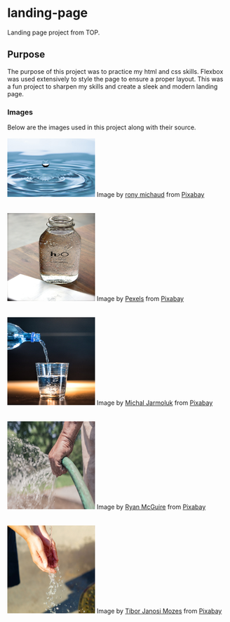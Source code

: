 # landing-page
Landing page project from TOP.

## Purpose
The purpose of this project was to practice my html and css skills. Flexbox was used extensively to style the page to ensure a proper layout. This was a fun project to sharpen my skills and create a sleek and modern landing page.

### Images
Below are the images used in this project along with their source.
<br>
<br> 
<img src="./images/drop-of-water-578897_1280.jpg" alt="Bottle of water." width="200" heigh="200">
Image by <a href="https://pixabay.com/users/ronymichaud-647623/?utm_source=link-attribution&utm_medium=referral&utm_campaign=image&utm_content=578897">rony michaud</a> from <a href="https://pixabay.com//?utm_source=link-attribution&utm_medium=referral&utm_campaign=image&utm_content=578897">Pixabay</a>
<br>
<br>
<br>
<img src="./images/bottle-1838772_1280.jpg" alt="Bottle of water." width="200" height="200">
Image by <a href="https://pixabay.com/users/pexels-2286921/?utm_source=link-attribution&utm_medium=referral&utm_campaign=image&utm_content=1838772">Pexels</a> from <a href="https://pixabay.com//?utm_source=link-attribution&utm_medium=referral&utm_campaign=image&utm_content=1838772">Pixabay</a>
<br>
<br>
<br>
<img src="./images/water-2105213_1280.jpg" alt="Water being poured into cup." width="200" height="200">
Image by <a href="https://pixabay.com/users/jarmoluk-143740/?utm_source=link-attribution&utm_medium=referral&utm_campaign=image&utm_content=2105213">Michal Jarmoluk</a> from <a href="https://pixabay.com//?utm_source=link-attribution&utm_medium=referral&utm_campaign=image&utm_content=2105213">Pixabay</a>
<br>
<br>
<br>
<img src="./images/garden-hose-413684_1280.jpg" alt="Garden hose with water." width="200" height="200">
Image by <a href="https://pixabay.com/users/ryanmcguire-123690/?utm_source=link-attribution&utm_medium=referral&utm_campaign=image&utm_content=413684">Ryan McGuire</a> from <a href="https://pixabay.com//?utm_source=link-attribution&utm_medium=referral&utm_campaign=image&utm_content=413684">Pixabay</a>
<br>
<br>
<br>
<img src="./images/hand-1576418_1280.jpg" alt="Water in hands." width="200" height="200">
Image by <a href="https://pixabay.com/users/tiburi-2851152/?utm_source=link-attribution&utm_medium=referral&utm_campaign=image&utm_content=1576418">Tibor Janosi Mozes</a> from <a href="https://pixabay.com//?utm_source=link-attribution&utm_medium=referral&utm_campaign=image&utm_content=1576418">Pixabay</a>
